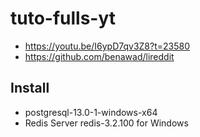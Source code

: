 # tuto-fulls-yt
  - https://youtu.be/I6ypD7qv3Z8?t=23580
  - https://github.com/benawad/lireddit

## Install
  - postgresql-13.0-1-windows-x64
  - Redis Server redis-3.2.100 for Windows
